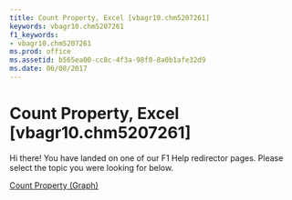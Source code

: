 ```yaml
---
title: Count Property, Excel [vbagr10.chm5207261]
keywords: vbagr10.chm5207261
f1_keywords:
- vbagr10.chm5207261
ms.prod: office
ms.assetid: b565ea00-cc8c-4f3a-98f0-8a0b1afe32d9
ms.date: 06/08/2017
---
```



# Count Property, Excel [vbagr10.chm5207261]

Hi there! You have landed on one of our F1 Help redirector pages. Please select the topic you were looking for below.

[Count Property (Graph)](http://msdn.microsoft.com/library/35eab4b7-6b48-c037-6d25-1d3a0016a528%28Office.15%29.aspx)

